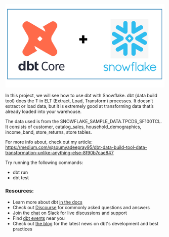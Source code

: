![alt text](https://github.com/RaySoumyadeep/dbt_snowflake_project/blob/main/image_for_readme.webp)


In this project, we will see how to use dbt with Snowflake. dbt (data build tool) does the T in ELT (Extract, Load, Transform) processes. It doesn’t extract or load data, but it is extremely good at transforming data that’s already loaded into your warehouse.

The data used is from the SNOWFLAKE_SAMPLE_DATA.TPCDS_SF100TCL.
It consists of customer, catalog_sales, household_demographics, income_band, store_returns, store tables.

For more info about, check out my article: https://medium.com/@soumyadeepray95/dbt-data-build-tool-data-transformation-unlike-anything-else-8f90b7cae847

Try running the following commands:
- dbt run
- dbt test


### Resources:
- Learn more about dbt [in the docs](https://docs.getdbt.com/docs/introduction)
- Check out [Discourse](https://discourse.getdbt.com/) for commonly asked questions and answers
- Join the [chat](https://community.getdbt.com/) on Slack for live discussions and support
- Find [dbt events](https://events.getdbt.com) near you
- Check out [the blog](https://blog.getdbt.com/) for the latest news on dbt's development and best practices
